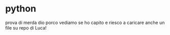 # python
prova di merda dio porco
vediamo se ho capito e riesco a caricare anche un file su repo di Luca!

